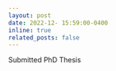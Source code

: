 ```yaml
---
layout: post
date: 2022-12- 15:59:00-0400
inline: true
related_posts: false
---
```


Submitted PhD Thesis
